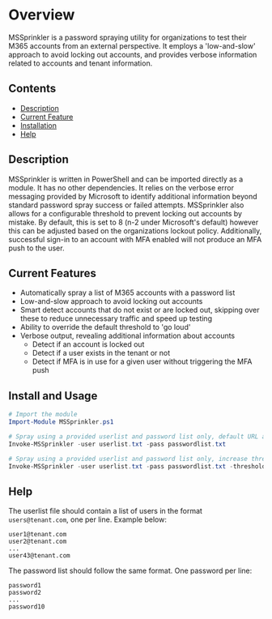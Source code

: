 # Overview

MSSprinkler is a password spraying utility for organizations to test their M365 accounts from an external perspective. It employs a 'low-and-slow' approach to avoid locking out accounts, and provides verbose information related to accounts and tenant information. 

## Contents
- [Description](#description)
- [Current Feature](#current-features)
- [Installation](#install-and-usage)
- [Help](#help)

## Description
MSSprinkler is written in PowerShell and can be imported directly as a module. It has no other dependencies. It relies on the verbose error messaging provided by Microsoft to identify additional information beyond standard password spray success or failed attempts. MSSprinkler also allows for a configurable threshold to prevent locking out accounts by mistake. By default, this is set to 8 (n-2 under Microsoft's default) however this can be adjusted based on the organizations lockout policy. Additionally, successful sign-in to an account with MFA enabled will not produce an MFA push to the user.  

## Current Features
- Automatically spray a list of M365 accounts with a password list
- Low-and-slow approach to avoid locking out accounts
- Smart detect accounts that do not exist or are locked out, skipping over these to reduce unnecessary traffic and speed up testing
- Ability to override the default threshold to 'go loud'
- Verbose output, revealing additional information about accounts
  - Detect if an account is locked out
  - Detect if a user exists in the tenant or not
  - Detect if MFA is in use for a given user without triggering the MFA push

## Install and Usage
```PowerShell
# Import the module
Import-Module MSSprinkler.ps1

# Spray using a provided userlist and password list only, default URL and threshold
Invoke-MSSprinkler -user userlist.txt -pass passwordlist.txt

# Spray using a provided userlist and password list only, increase threshold to 12 attempts on an account per min
Invoke-MSSprinkler -user userlist.txt -pass passwordlist.txt -threshold 12
```

## Help
The userlist file should contain a list of users in the format `users@tenant.com`, one per line. Example below:
```
user1@tenant.com
user2@tenant.com
...
user43@tenant.com
```

The password list should follow the same format. One password per line:
```
password1
password2
...
password10
```
